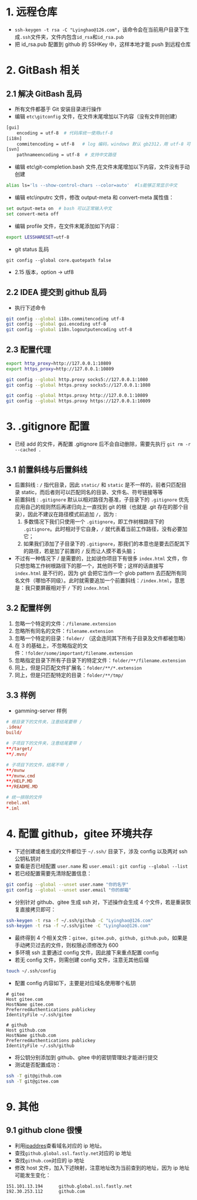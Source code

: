 # 1. 远程仓库

- `ssh-keygen -t rsa -C "Lyinghao@126.com"`，该命令会在当前用户目录下生成`.ssh`文件夹，文件内包含`id_rsa`和`id_rsa.pub`
- 把 id_rsa.pub 配置到 github 的 SSHKey 中，这样本地才能 push 到远程仓库

# 2. GitBash 相关

## 2.1 解决 GitBash 乱码

- 所有文件都基于 Git 安装目录进行操作
- 编辑 `etc\gitconfig` 文件，在文件末尾增加以下内容（没有文件则创建）

```bash
[gui]
    encoding = utf-8  # 代码库统一使用utf-8
[i18n]
    commitencoding = utf-8   # log 编码，windows 默认 gb2312，用 utf-8 可能乱码，声明后发到服务器才不会乱码
[svn]
    pathnameencoding = utf-8  # 支持中文路径
```

- 编辑 etc\git-completion.bash 文件,在文件末尾增加以下内容，文件没有手动创建

```bash
alias ls='ls --show-control-chars --color=auto'  #ls能够正常显示中文
```

- 编辑 etc\inputrc 文件，修改 output-meta 和 convert-meta 属性值：

```bash
set output-meta on  # bash 可以正常输入中文
set convert-meta off
```

- 编辑 profile 文件，在文件末尾添加如下内容：

```bash
export LESSHARESET=utf-8
```

- git status 乱码

```
git config --global core.quotepath false
```

- 2.15 版本，option -> utf8

## 2.2 IDEA 提交到 github 乱码

- 执行下述命令

```bash
git config --global i18n.commitencoding utf-8
git config --global gui.encoding utf-8
git config --global i18n.logoutputencoding utf-8
```

## 2.3 配置代理

```bash
export http_proxy=http://127.0.0.1:10809
export https_proxy=http://127.0.0.1:10809

git config --global http.proxy socks5://127.0.0.1:1080
git config --global https.proxy socks5://127.0.0.1:1080

git config --global https.proxy http://127.0.0.1:10809
git config --global https.proxy https://127.0.0.1:10809
```

# 3. .gitignore 配置

- 已经 add 的文件，再配置 .gitignore 后不会自动删除，需要先执行 `git rm -r --cached .`

## 3.1 前置斜线与后置斜线

- 后置斜线 : `/` 指代目录，因此 `static/` 和 `static` 是不一样的，前者只匹配目录 static，而后者则可以匹配同名的目录、文件名、符号链接等等
- 前置斜线 : `.gitignore` 默认以相对路径为基准，子目录下的 `.gitignore` 优先应用自己的规则然后再递归向上一直找到 git 的根（也就是 .git 存在的那个目录），因此不建议在路径模式前追加 `/`，因为 :
  1. 多数情况下我们只使用一个 `.gitignore`，即工作树根路径下的 `.gitignore`。此时相对于它自身，`/` 就代表着当前工作路径，没有必要加它；
  2. 如果我们添加了子目录下的 `.gitignore`，那我们的本意也是要去匹配其下的路径，若是加了前置的 `/` 反而让人摸不着头脑；
- 不过有一种情况下 / 是需要的，比如说你项目下有很多 `index.html` 文件，你只想忽略工作树根路径下的那一个，其他则不管；这样的话直接写 `index.html` 是不行的，因为 git 会把它当作一个 glob pattern 去匹配所有同名文件（哪怕不同级）。此时就需要追加一个前置斜线：`/index.html`，意思是：我只要屏蔽相对于 `/` 下的 `index.html`

## 3.2 配置样例

1. 忽略一个特定的文件：`/filename.extension`
2. 忽略所有同名的文件：`filename.extension`
3. 忽略一个特定的目录：`folder/` （这会连同其下所有子目录及文件都被忽略）
4. 在 3 的基础上，不忽略指定的文件：`!folder/some/important/filename.extension`
5. 忽略指定目录下所有子目录下的特定文件：`folder/**/filename.extension`
6. 同上，但是只匹配文件扩展名：`folder/**/*.extension`
7. 同上，但是只匹配特定的目录：`folder/**/tmp/`

## 3.3 样例

- gamming-server 样例

```conf
# 根目录下的文件夹，注意结尾要带 /
.idea/
build/

# 子项目下的文件夹，注意结尾要带 /
**/target/
**/.mvn/

# 子项目下的文件，结尾不带 /
**/mvnw
**/mvnw.cmd
**/HELP.MD
**/README.MD

# 统一排除的文件
rebel.xml
*.iml
```

# 4. 配置 github，gitee 环境共存

- 下述创建或者生成的文件都位于 `~/.ssh/` 目录下，涉及 config 以及两对 ssh 公钥私钥对
- 查看是否已经配置 `user.name` 和 `user.email` : `git config --global --list`
- 若已经配置需要先清除配置信息：

```bash
git config --global --unset user.name "你的名字"
git config --global --unset user.email "你的邮箱"
```

- 分别针对 github、gitee 生成 ssh 对，下述操作会生成 4 个文件，若是重装恢复直接拷贝即可：

```bash
ssh-keygen -t rsa -f ~/.ssh/github -C "Lyinghao@126.com"
ssh-keygen -t rsa -f ~/.ssh/gitee -C "Lyinghao@126.com"
```

- 最终得到 4 个相关文件：`gitee, gitee.pub, github, github.pub`，如果是手动拷贝过去的文件，则权限必须修改为 600
- 多环境 ssh 主要通过 config 文件，因此接下来重点配置 config
- 若无 config 文件，则需创建 config 文件，注意无其他后缀

```bash
touch ~/.ssh/config
```

- 配置 config 内容如下，主要是对应域名使用哪个私钥

```config
# gitee
Host gitee.com
HostName gitee.com
PreferredAuthentications publickey
IdentityFile ~/.ssh/gitee

# github
Host github.com
HostName github.com
PreferredAuthentications publickey
IdentityFile ~/.ssh/github
```

- 将公钥分别添加到 github、gitee 中的密钥管理处才能进行提交
- 测试是否配置成功：

```bash
ssh -T git@github.com
ssh -T git@gitee.com
```

# 9. 其他

## 9.1 github clone 很慢

- 利用[ipaddres](https://www.ipaddress.com/)查看域名对应的 ip 地址。
- 查找`github.global.ssl.fastly.net`对应的 ip 地址
- 查找`github.com`对应的 ip 地址
- 修改 host 文件，加入下述映射，注意地址改为当前查到的地址，因为 ip 地址可能发生变化：

```
151.101.13.194		github.global.ssl.fastly.net
192.30.253.112		github.com
```
